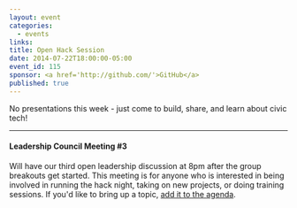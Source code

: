 ```yaml
---
layout: event
categories: 
  - events
links:
title: Open Hack Session
date: 2014-07-22T18:00:00-05:00
event_id: 115
sponsor: <a href='http://github.com/'>GitHub</a>
published: true
---
```


No presentations this week - just come to build, share, and learn about civic tech!

---

#### Leadership Council Meeting #3

Will have our third open leadership discussion at 8pm after the group breakouts get started. This meeting is for anyone who is interested in being involved in running the hack night, taking on new projects, or doing training sessions. If you'd like to bring up a topic, [add it to the agenda](https://docs.google.com/document/d/1WOeq0hAPd23SWuzjOScxvTA-ptt3UuVFDQyDsCSWRHs/edit#).
